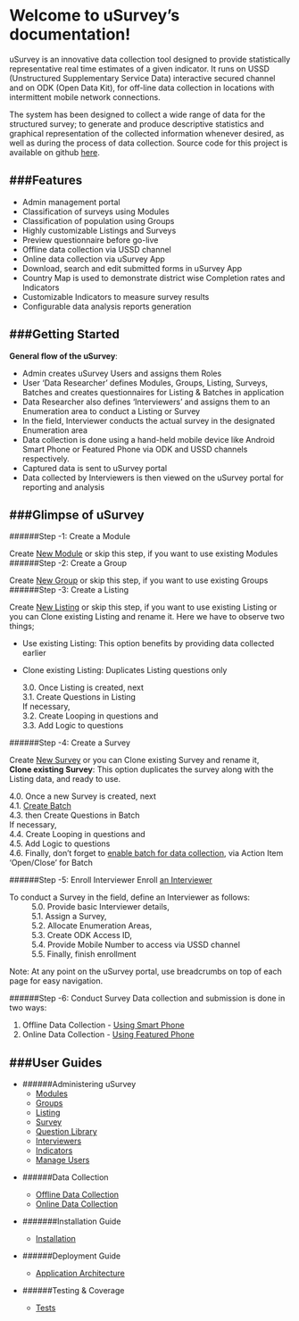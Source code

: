 Welcome to uSurvey’s documentation!
========
uSurvey is an innovative data collection tool designed to provide statistically representative real time estimates of a given indicator. It runs on USSD (Unstructured Supplementary Service Data) interactive secured channel and on ODK (Open Data Kit), for off-line data collection in locations with intermittent mobile network connections.

The system has been designed to collect a wide range of data for the structured survey; to generate and produce descriptive statistics and graphical representation of the collected information whenever desired, as well as during the process of data collection.
Source code for this project is available on github [here](https://github.com/unicefuganda/uSurvey/ "github repo").

###Features
------

* Admin management portal
* Classification of surveys using Modules
* Classification of population using Groups
* Highly customizable Listings and Surveys
* Preview questionnaire before go-live
* Offline data collection via USSD channel
* Online data collection via uSurvey App
* Download, search and edit submitted forms in uSurvey App
* Country Map is used to demonstrate district wise Completion rates and Indicators 
* Customizable Indicators to measure survey results
* Configurable data analysis reports generation

###Getting Started
------
**General flow of the uSurvey**:

* Admin creates uSurvey Users and assigns them Roles
* User ‘Data Researcher’ defines Modules, Groups, Listing, Surveys, Batches and creates questionnaires for Listing & Batches in application
* Data Researcher also defines ‘Interviewers’ and assigns them to an Enumeration area to conduct a Listing or Survey
* In the field, Interviewer conducts the actual survey in the designated Enumeration area
* Data collection is done using a hand-held mobile device like Android Smart Phone or Featured Phone via ODK and USSD channels respectively.
* Captured data is sent to uSurvey portal
* Data collected by Interviewers is then viewed on the uSurvey portal for reporting and analysis

###Glimpse of uSurvey 
------
######Step -1: Create a Module

Create [New Module](./User_Guides.md#modules) or skip this step, if you want to use existing Modules
######Step -2: Create a Group

Create [New Group](./User_Guides.md#groups) or skip this step, if you want to use existing Groups
######Step -3: Create a Listing 

Create [New Listing](./User_Guides.md#listing) or skip this step, if you want to use existing Listing or you can Clone existing Listing and rename it. Here we have to observe two things;

* Use existing Listing: This option benefits by providing data collected earlier
* Clone existing Listing: Duplicates Listing questions only

  3.0. Once Listing is created, next<br>
  3.1. Create Questions in Listing<br>
       If necessary,<br>
  3.2. Create Looping in questions and<br>
  3.3. Add Logic to questions<br>

######Step -4: Create a Survey

Create [New Survey](./User_Guides.md#create-survey) or you can Clone existing Survey and rename it,   
   **Clone existing Survey**: This option duplicates the survey along with the Listing data, and ready to use.

4.0. Once a new Survey is created, next   
   4.1. [Create Batch](./User_Guides.md#batches)   
   4.3. then Create Questions in Batch   
   If necessary,   
   4.4. Create Looping in questions and   
   4.5. Add Logic to questions   
   4.6. Finally, don’t forget to [enable batch for data collection](./User_Guides.md#enable-batch), via Action Item ‘Open/Close’ for Batch

######Step -5: Enroll Interviewer
Enroll [an Interviewer](./User_Guides.md#interviewer)

<dl>
<dt>To conduct a Survey in the field, define an Interviewer as follows:</dt>
<dd>5.0. Provide basic Interviewer details,</dd>
<dd>5.1. Assign a Survey,</dd>
<dd>5.2. Allocate Enumeration Areas,</dd>
<dd>5.3. Create ODK Access ID,</dd>
<dd>5.4. Provide Mobile Number to access via USSD channel</dd>
<dd>5.5. Finally, finish enrollment</dd>
</dl>
Note: At any point on the uSurvey portal, use breadcrumbs on top of each page for easy navigation.

######Step -6: Conduct Survey
Data collection and submission is done in two ways:

1. Offline Data Collection - [Using Smart Phone](./ODK_App.md)
2. Online Data Collection  - [Using Featured Phone](./ussd-integration.md)

###User Guides
------
- ######Administering uSurvey
  - [Modules](./User_Guides.md#modules)
   - [Groups](./User_Guides.md#groups)
    - [Listing](./User_Guides.md#listing)
    - [Survey](./User_Guides.md#create-survey)
    - [Question Library](./User_Guides.md#library-questions)
    - [Interviewers](./User_Guides.md#interviewer)
    - [Indicators](./User_Guides.md#indicators)
    - [Manage Users](./User_Guides.md#manage-users)

+ ######Data Collection
    - [Offline Data Collection](./ODK_App.md)
    - [Online Data Collection](ussd-integration.md)

+ #######Installation Guide
    - [Installation](installation.md)

+ ######Deployment Guide
    - [Application Architecture](deployment_guide.md)

+ ######Testing & Coverage
    - [Tests](tests.md)
